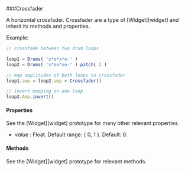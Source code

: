 ###Crossfader

A horizontal crossfader. Crossfader are a type of [Widget][widget] and inherit its methods and properties.

Example:
```javascript
// crossfade between two drum loops

loop1 = Drums( 'x*o*x*o-' )
loop2 = Drums( 'x*ox*xo-' ).pitch( 2 )

// map amplitudes of both loops to crossfader
loop1.amp = loop2.amp = Crossfader()

// invert mapping on one loop
loop2.Amp.invert()
```

#### Properties
See the [Widget][widget] prototype for many other relevant properties.

* _value_  : Float. Default range: { 0, 1 }. Default: 0.

#### Methods
See the [Widget][widget] prototype for relevant methods.

